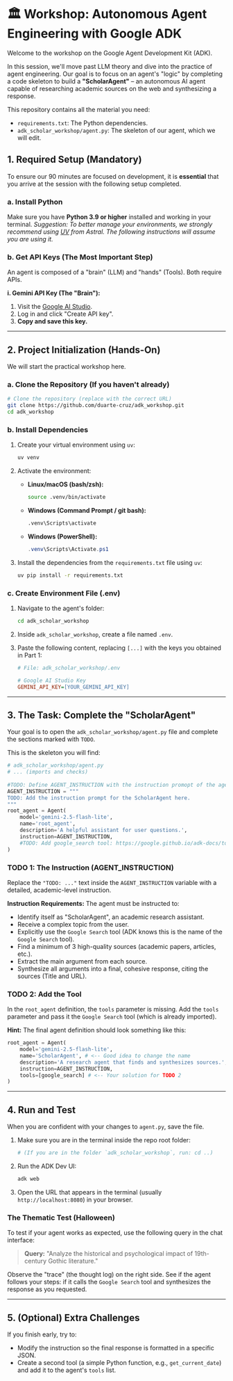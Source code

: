 # 🏛️ Workshop: Autonomous Agent Engineering with Google ADK

Welcome to the workshop on the Google Agent Development Kit (ADK).

In this session, we'll move past LLM theory and dive into the practice of agent engineering. Our goal is to focus on an agent's "logic" by completing a code skeleton to build a **"ScholarAgent"** – an autonomous AI agent capable of researching academic sources on the web and synthesizing a response.

This repository contains all the material you need:

  * `requirements.txt`: The Python dependencies.
  * `adk_scholar_workshop/agent.py`: The skeleton of our agent, which we will edit.

## 1\. Required Setup (Mandatory)

To ensure our 90 minutes are focused on development, it is **essential** that you arrive at the session with the following setup completed.

### a. Install Python

Make sure you have **Python 3.9 or higher** installed and working in your terminal.
*Suggestion: To better manage your environments, we strongly recommend using [UV](https://github.com/astral-sh/uv) from Astral. The following instructions will assume you are using it.*

### b. Get API Keys (The Most Important Step)

An agent is composed of a "brain" (LLM) and "hands" (Tools). Both require APIs.

**i. Gemini API Key (The "Brain"):**

1.  Visit the [Google AI Studio](https://aistudio.google.com/app/apikey).
2.  Log in and click "Create API key".
3.  **Copy and save this key.**

-----

## 2\. Project Initialization (Hands-On)

We will start the practical workshop here.

### a. Clone the Repository (If you haven't already)

```bash
# Clone the repository (replace with the correct URL)
git clone https://github.com/duarte-cruz/adk_workshop.git
cd adk_workshop
```

### b. Install Dependencies

1.  Create your virtual environment using `uv`:

    ```bash
    uv venv
    ```

2.  Activate the environment:

      * **Linux/macOS (bash/zsh):**
        ```bash
        source .venv/bin/activate
        ```
      * **Windows (Command Prompt / git bash):**
        ```bash
        .venv\Scripts\activate
        ```
      * **Windows (PowerShell):**
        ```powershell
        .venv\Scripts\Activate.ps1
        ```

3.  Install the dependencies from the `requirements.txt` file using `uv`:

    ```bash
    uv pip install -r requirements.txt
    ```

### c. Create Environment File (.env)

1.  Navigate to the agent's folder:

    ```bash
    cd adk_scholar_workshop
    ```

2.  Inside `adk_scholar_workshop`, create a file named `.env`.

3.  Paste the following content, replacing `[...]` with the keys you obtained in Part 1:

    ```ini
    # File: adk_scholar_workshop/.env

    # Google AI Studio Key
    GEMINI_API_KEY=[YOUR_GEMINI_API_KEY]
    ```

-----

## 3\. The Task: Complete the "ScholarAgent"

Your goal is to open the `adk_scholar_workshop/agent.py` file and complete the sections marked with `TODO`.

This is the skeleton you will find:

```python
# adk_scholar_workshop/agent.py
# ... (imports and checks)
    
#TODO: Define AGENT_INSTRUCTION with the instruction promopt of the agent.
AGENT_INSTRUCTION = """
TODO: Add the instruction prompt for the ScholarAgent here.
"""
root_agent = Agent(
    model='gemini-2.5-flash-lite',
    name='root_agent',
    description='A helpful assistant for user questions.',
    instruction=AGENT_INSTRUCTION,
    #TODO: Add google_search tool: https://google.github.io/adk-docs/tools/built-in-tools/#google-search
)
```

### TODO 1: The Instruction (AGENT\_INSTRUCTION)

Replace the `"TODO: ..."` text inside the `AGENT_INSTRUCTION` variable with a detailed, academic-level instruction.

**Instruction Requirements:** The agent must be instructed to:

  * Identify itself as "ScholarAgent", an academic research assistant.
  * Receive a complex topic from the user.
  * Explicitly use the `Google Search` tool (ADK knows this is the name of the `Google Search` tool).
  * Find a minimum of 3 high-quality sources (academic papers, articles, etc.).
  * Extract the main argument from each source.
  * Synthesize all arguments into a final, cohesive response, citing the sources (Title and URL).

### TODO 2: Add the Tool

In the `root_agent` definition, the `tools` parameter is missing. Add the `tools` parameter and pass it the `Google Search` tool (which is already imported).

**Hint:** The final agent definition should look something like this:

```python
root_agent = Agent(
    model='gemini-2.5-flash-lite',
    name='ScholarAgent', # <-- Good idea to change the name
    description='A research agent that finds and synthesizes sources.', # <-- And the description
    instruction=AGENT_INSTRUCTION,
    tools=[google_search] # <-- Your solution for TODO 2
)
```

-----

## 4\. Run and Test

When you are confident with your changes to `agent.py`, save the file.

1.  Make sure you are in the terminal inside the repo root folder:
    ```bash
    # (If you are in the folder `adk_scholar_workshop`, run: cd ..)
    ```
2.  Run the ADK Dev UI:
    ```bash
    adk web
    ```
3.  Open the URL that appears in the terminal (usually `http://localhost:8080`) in your browser.

### The Thematic Test (Halloween)

To test if your agent works as expected, use the following query in the chat interface:

> **Query:** "Analyze the historical and psychological impact of 19th-century Gothic literature."

Observe the "trace" (the thought log) on the right side. See if the agent follows your steps: if it calls the `Google Search` tool and synthesizes the response as you requested.

-----

## 5\. (Optional) Extra Challenges

If you finish early, try to:

  * Modify the instruction so the final response is formatted in a specific JSON.
  * Create a second tool (a simple Python function, e.g., `get_current_date`) and add it to the agent's `tools` list.
